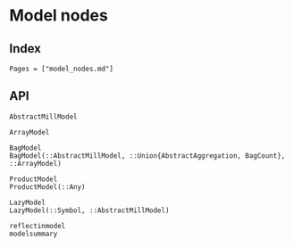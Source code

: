 # Model nodes

## Index
```@index
Pages = ["model_nodes.md"]
```

## API
```@docs
AbstractMillModel

ArrayModel

BagModel
BagModel(::AbstractMillModel, ::Union{AbstractAggregation, BagCount}, ::ArrayModel)

ProductModel
ProductModel(::Any)

LazyModel
LazyModel(::Symbol, ::AbstractMillModel)

reflectinmodel
modelsummary
```
